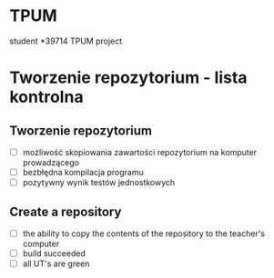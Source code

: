 # TPUM
student *39714 TPUM project 

# Tworzenie repozytorium - lista kontrolna

## Tworzenie repozytorium

- [ ] możliwość skopiowania zawartości repozytorium na komputer prowadzącego
- [ ] bezbłędna kompilacja programu
- [ ] pozytywny wynik testów jednostkowych

## Create a repository

- [ ] the ability to copy the contents of the repository to the teacher's computer
- [ ] build succeeded
- [ ] all UT's are green
